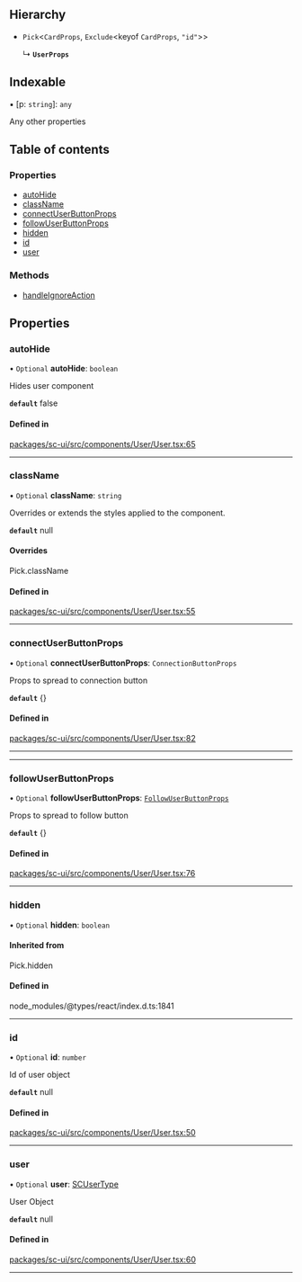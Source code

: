 ## Hierarchy

- `Pick`<`CardProps`, `Exclude`<keyof `CardProps`, ``"id"``\>\>

  ↳ **`UserProps`**

## Indexable

▪ [p: `string`]: `any`

Any other properties

## Table of contents

### Properties


- [autoHide](#autohide)
- [className](#classname)
- [connectUserButtonProps](#connectuserbuttonprops)
- [followUserButtonProps](#followuserbuttonprops)
- [hidden](#hidden)
- [id](#id)
- [user](#user)


### Methods

- [handleIgnoreAction](#handleignoreaction)

## Properties

### autoHide

• `Optional` **autoHide**: `boolean`

Hides user component

**`default`** false

#### Defined in

[packages/sc-ui/src/components/User/User.tsx:65](https://github.com/selfcommunity/community-ui/blob/6b6e2bd/packages/sc-ui/src/components/User/User.tsx#L65)

___


### className

• `Optional` **className**: `string`

Overrides or extends the styles applied to the component.

**`default`** null

#### Overrides

Pick.className

#### Defined in

[packages/sc-ui/src/components/User/User.tsx:55](https://github.com/selfcommunity/community-ui/blob/6b6e2bd/packages/sc-ui/src/components/User/User.tsx#L55)

___


### connectUserButtonProps

• `Optional` **connectUserButtonProps**: `ConnectionButtonProps`

Props to spread to connection button

**`default`** {}

#### Defined in

[packages/sc-ui/src/components/User/User.tsx:82](https://github.com/selfcommunity/community-ui/blob/6b6e2bd/packages/sc-ui/src/components/User/User.tsx#L82)

___


___

### followUserButtonProps

• `Optional` **followUserButtonProps**: [`FollowUserButtonProps`](FollowUserButtonProps.md)

Props to spread to follow button

**`default`** {}

#### Defined in

[packages/sc-ui/src/components/User/User.tsx:76](https://github.com/selfcommunity/community-ui/blob/6b6e2bd/packages/sc-ui/src/components/User/User.tsx#L76)

___

### hidden

• `Optional` **hidden**: `boolean`

#### Inherited from

Pick.hidden

#### Defined in

node_modules/@types/react/index.d.ts:1841

___

### id

• `Optional` **id**: `number`

Id of user object

**`default`** null

#### Defined in

[packages/sc-ui/src/components/User/User.tsx:50](https://github.com/selfcommunity/community-ui/blob/6b6e2bd/packages/sc-ui/src/components/User/User.tsx#L50)

___


### user

• `Optional` **user**: [SCUserType](../../sc-core/Api_Reference/Types/user#scusertype)

User Object

**`default`** null

#### Defined in

[packages/sc-ui/src/components/User/User.tsx:60](https://github.com/selfcommunity/community-ui/blob/6b6e2bd/packages/sc-ui/src/components/User/User.tsx#L60)

___
